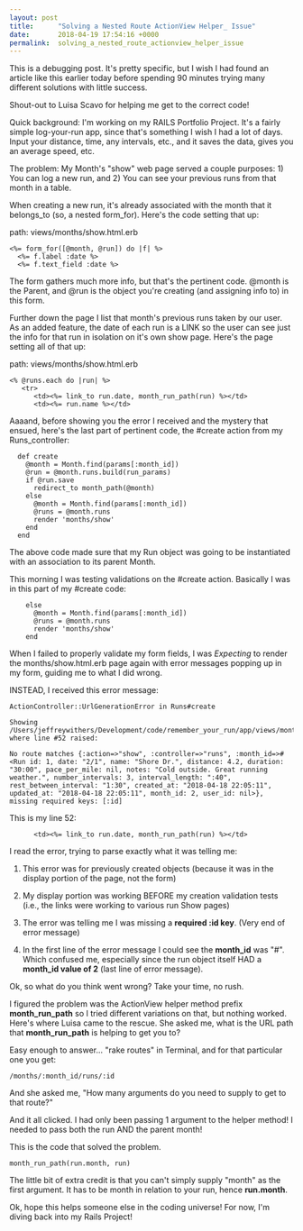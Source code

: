 ```yaml
---
layout: post
title:      "Solving a Nested Route ActionView Helper_ Issue"
date:       2018-04-19 17:54:16 +0000
permalink:  solving_a_nested_route_actionview_helper_issue
---
```



This is a debugging post.  It's pretty specific, but I wish I had found an article like this earlier today before spending 90 minutes trying many different solutions with little success. 

Shout-out to Luisa Scavo for helping me get to the correct code!

Quick background: I'm working on my RAILS Portfolio Project. It's a fairly simple log-your-run app, since that's something I wish I had a lot of days.  Input your distance, time, any intervals, etc., and it saves the data, gives you an average speed, etc.

The problem: My Month's "show" web page served a couple purposes: 1) You can log a new run, and 2) You can see your previous runs from that month in a table.  

When creating a new run, it's already associated with the month that it belongs_to (so, a nested form_for).  Here's the code setting that up:

path: views/months/show.html.erb

```
<%= form_for([@month, @run]) do |f| %>
  <%= f.label :date %>
  <%= f.text_field :date %>
```

	
The form gathers much more info, but that's the pertinent code.  @month is the Parent, and @run is the object you're creating (and assigning info to) in this form. 
	
Further down the page I list that month's previous runs taken by our user. As an added feature, the date of each run is a LINK so the user can see just the info for that run in isolation on it's own show page.  Here's the page setting all of that up:
	
path: views/months/show.html.erb

```
<% @runs.each do |run| %>
   <tr>
      <td><%= link_to run.date, month_run_path(run) %></td>
      <td><%= run.name %></td>
```

Aaaand, before showing you the error I received and the mystery that ensued, here's the last part of pertinent code, the #create action from my Runs_controller:

```
  def create
    @month = Month.find(params[:month_id])
    @run = @month.runs.build(run_params)
    if @run.save
      redirect_to month_path(@month)
    else
      @month = Month.find(params[:month_id])
      @runs = @month.runs
      render 'months/show'
    end
  end
``` 

The above code made sure that my Run object was going to be instantiated with an association to its parent Month.

This morning I was testing validations on the #create action.  Basically I was in this part of my #create code:

```
    else
      @month = Month.find(params[:month_id])
      @runs = @month.runs
      render 'months/show'
    end
```

When I failed to properly validate my form fields, I was *Expecting* to render the months/show.html.erb page again with error messages popping up in my form, guiding me to what I did wrong.  

INSTEAD, I received this error message:

```
ActionController::UrlGenerationError in Runs#create

Showing /Users/jeffreywithers/Development/code/remember_your_run/app/views/months/show.html.erb where line #52 raised:

No route matches {:action=>"show", :controller=>"runs", :month_id=>#<Run id: 1, date: "2/1", name: "Shore Dr.", distance: 4.2, duration: "30:00", pace_per_mile: nil, notes: "Cold outside. Great running weather.", number_intervals: 3, interval_length: ":40", rest_between_interval: "1:30", created_at: "2018-04-18 22:05:11", updated_at: "2018-04-18 22:05:11", month_id: 2, user_id: nil>}, missing required keys: [:id]
```

This is my line 52:

```
      <td><%= link_to run.date, month_run_path(run) %></td>
```
			
I read the error, trying to parse exactly what it was telling me:

1) This error was for previously created objects (because it was in the display portion of the page, not the form)

2) My display portion was working BEFORE my creation validation tests (i.e., the links were working to various run Show pages)

3) The error was telling me I was missing a **required :id key**. (Very end of error message)

4) In the first line of the error message I could see the **month_id** was "#".  Which confused me, especially since the run object itself HAD a **month_id value of 2** (last line of error message).

Ok, so what do you think went wrong?
Take your time, no rush.

I figured the problem was the ActionView helper method prefix **month_run_path** so I tried different variations on that, but nothing worked.  Here's where Luisa came to the rescue.  She asked me, what is the URL path that **month_run_path** is helping to get you to?

Easy enough to answer...  "rake routes" in Terminal, and for that particular one you get:

```
/months/:month_id/runs/:id
```

And she asked me, "How many arguments do you need to supply to get to that route?"

And it all clicked.  I had only been passing 1 argument to the helper method!  I needed to pass both the run AND the parent month!

This is the code that solved the problem.

```
month_run_path(run.month, run)
```

The little bit of extra credit is that you can't simply supply "month" as the first argument.  It has to be month in relation to your run, hence **run.month**.

Ok, hope this helps someone else in the coding universe!  For now, I'm diving back into my Rails Project!


